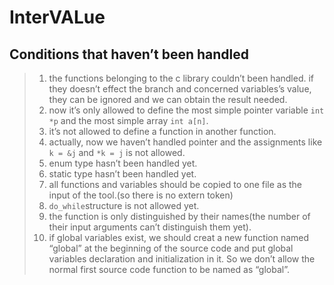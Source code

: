 # InterVALue





## Conditions that haven’t been handled

> 1. the functions belonging to the c library couldn’t been handled.
    if they doesn’t effect the branch and concerned variables’s value, they can be ignored and we can obtain the result needed.
> 2. now it’s only allowed to define the most simple pointer variable `int *p` and the most simple array `int a[n]`.
> 3. it’s not allowed to define a function in another function.
> 4. actually, now we haven’t handled pointer and the assignments like `k = &j` and `*k = j` is not allowed.
> 5. enum type hasn’t been handled yet.
> 6. static type hasn’t been handled yet.
> 7. all functions and variables should be copied to one file as the input of the tool.(so there is no extern token)
> 8. `do_while`structure is not allowed yet.
> 9. the function is only distinguished by their names(the number of their input arguments can’t distinguish them yet).
> 10. if global variables exist, we should creat a new function named “global” at the beginning of the source code and put global variables
    declaration and initialization in it. So we don’t allow the normal first source code function to be named as “global”.
